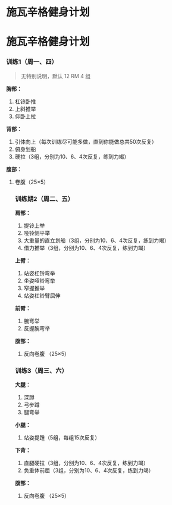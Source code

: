 # 施瓦辛格健身计划


# 施瓦辛格健身计划

   ### **训练1（周一、四）**

   > 无特别说明，默认 12 RM 4 组

   **胸部：**

   1. 杠铃卧推
   2. 上斜推举
   3. 仰卧上拉

   **背部：**

   1. 引体向上（每次训练尽可能多做，直到你能做总共50次反复）
   2. 俯身划船
   3. 硬拉（3组，分别为10、6、4次反复，练到力竭）

   **腹部：**

1. 卷腹（25×5）   

   ### **训练期2（周二、五）**

   **肩部：**

   1. 提铃上举
   2. 哑铃侧平举
   3. 大重量的直立划船（3组，分别为10、6、4次反复，练到力竭）
   4. 借力推举（3组，分别为10、6、4次反复，练到力竭）

   **上臂：**

   1. 站姿杠铃弯举
   2. 坐姿哑铃弯举
   3. 窄握推举
   4. 站姿杠铃臂屈伸

   **前臂：**

   1. 腕弯举
   2. 反握腕弯举

   **腹部：**

   1. 反向卷腹 （25×5）

   

   ### **训练3（周三、六）**

   **大腿：**

   1. 深蹲
   2. 弓步蹲
   3. 腿弯举

   **小腿：**

   1. 站姿提踵（5组，每组15次反复）

   **下背：**

   1. 直腿硬拉（3组，分别为10、6、4次反复，练到力竭）
   2. 负重体前屈（3组，分别为10、6、4次反复，练到力竭）

   **腹部：**

   1. 反向卷腹 （25×5）
